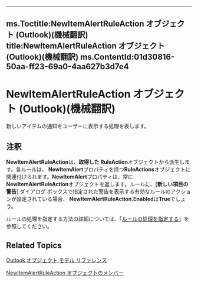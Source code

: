 

---
ms.Toctitle:NewItemAlertRuleAction オブジェクト (Outlook)(機械翻訳)
title:NewItemAlertRuleAction オブジェクト (Outlook)(機械翻訳)
ms.ContentId:01d30816-50aa-ff23-69a0-4aa627b3d7e4
---
# NewItemAlertRuleAction オブジェクト (Outlook)(機械翻訳)




新しいアイテムの通知をユーザーに表示する処理を表します。

## 注釈
**NewItemAlertRuleAction**は、**取得した RuleAction**オブジェクトから派生します。各ルールは、 **NewItemAlert**プロパティを持つ**RuleActions**オブジェクトに関連付けられます。**NewItemAlert**プロパティは、常に**NewItemAlertRuleAction**オブジェクトを返します。ルールに、[**新しい項目の警告**] ダイアログ ボックスで指定された警告を表示する有効なルールのアクションが設定されている場合、 **NewItemAlertRuleAction.Enabled**は**True**でしょう。



ルールの処理を指定する方法の詳細については、「[ルールの処理を指定する](c5f83c81-0e01-38aa-5ec7-3932b4443e43.md)」を参照してください。



## Related Topics

[Outlook オブジェクト モデル リファレンス](73221b13-d8d8-99b8-3394-b95dbbfd5ddc.md)

[NewItemAlertRuleAction オブジェクトのメンバー](d086c4b9-b991-b84b-08cb-f66149ecaa4b.md)




